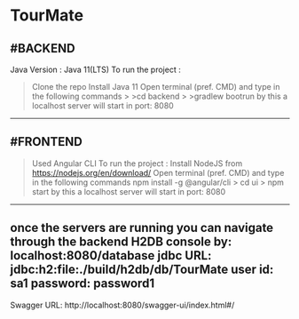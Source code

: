 # TourMate
#BACKEND
-----------
 Java Version : Java 11(LTS)
 To run the project :
  > Clone the repo
  > Install Java 11
  > Open terminal (pref. CMD) and type in the following commands
    > >cd backend
    > >gradlew bootrun
by this a localhost server will start in port: 8080
-------------------------------------------------------------------
#FRONTEND
-----------
> Used Angular CLI
>To run the project :
  > Install NodeJS from https://nodejs.org/en/download/
  > Open terminal (pref. CMD) and type in the following commands
  > npm install -g @angular/cli
    > cd ui
    > npm start
by this a localhost server will start in port: 8080
------------------------------------------------------------------
once the servers are running you can navigate through the backend H2DB console by:
localhost:8080/database
jdbc URL: jdbc:h2:file:./build/h2db/db/TourMate
user id: sa1
password: password1
-----------------------------------------------------------
Swagger URL: http://localhost:8080/swagger-ui/index.html#/
